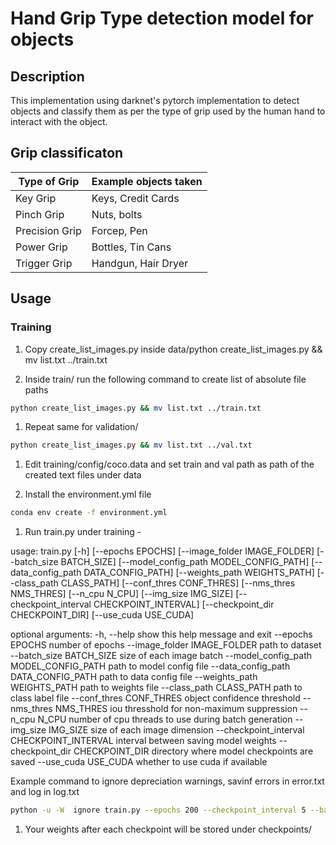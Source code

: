# Hand Grip Type detection model for objects

## Description
This implementation using darknet's pytorch implementation to detect objects and classify them as per the type of grip used by the human hand to interact with the object.

## Grip classificaton

Type of Grip | Example objects taken
-- | -
Key Grip | Keys, Credit Cards
Pinch Grip | Nuts, bolts
Precision Grip | Forcep, Pen
Power Grip | Bottles, Tin Cans
Trigger Grip | Handgun, Hair Dryer

## Usage

### Training

1. Copy create_list_images.py inside data/python create_list_images.py && mv list.txt ../train.txt 

1. Inside train/ run the following command to create list of absolute file paths
```bash
python create_list_images.py && mv list.txt ../train.txt 
```

1. Repeat same for validation/
```bash
python create_list_images.py && mv list.txt ../val.txt 
```

1. Edit training/config/coco.data and set train and val path as path of the created text files under data

1. Install the environment.yml file

```bash
conda env create -f environment.yml
```

1. Run train.py under training -

usage: train.py [-h] [--epochs EPOCHS] [--image_folder IMAGE_FOLDER]
                [--batch_size BATCH_SIZE]
                [--model_config_path MODEL_CONFIG_PATH]
                [--data_config_path DATA_CONFIG_PATH]
                [--weights_path WEIGHTS_PATH] [--class_path CLASS_PATH]
                [--conf_thres CONF_THRES] [--nms_thres NMS_THRES]
                [--n_cpu N_CPU] [--img_size IMG_SIZE]
                [--checkpoint_interval CHECKPOINT_INTERVAL]
                [--checkpoint_dir CHECKPOINT_DIR] [--use_cuda USE_CUDA]

optional arguments:
  -h, --help            show this help message and exit
  --epochs EPOCHS       number of epochs
  --image_folder IMAGE_FOLDER
                        path to dataset
  --batch_size BATCH_SIZE
                        size of each image batch
  --model_config_path MODEL_CONFIG_PATH
                        path to model config file
  --data_config_path DATA_CONFIG_PATH
                        path to data config file
  --weights_path WEIGHTS_PATH
                        path to weights file
  --class_path CLASS_PATH
                        path to class label file
  --conf_thres CONF_THRES
                        object confidence threshold
  --nms_thres NMS_THRES
                        iou thresshold for non-maximum suppression
  --n_cpu N_CPU         number of cpu threads to use during batch generation
  --img_size IMG_SIZE   size of each image dimension
  --checkpoint_interval CHECKPOINT_INTERVAL
                        interval between saving model weights
  --checkpoint_dir CHECKPOINT_DIR
                        directory where model checkpoints are saved
  --use_cuda USE_CUDA   whether to use cuda if available
  
  
Example command to ignore depreciation warnings, savinf errors in error.txt and log in log.txt
```bash
python -u -W  ignore train.py --epochs 200 --checkpoint_interval 5 --batch_size 4 --weights_path config/yolov3.weights --n_cpu 4 2>error.txt | tee log1.txt
```
1. Your weights after each checkpoint will be stored under checkpoints/
